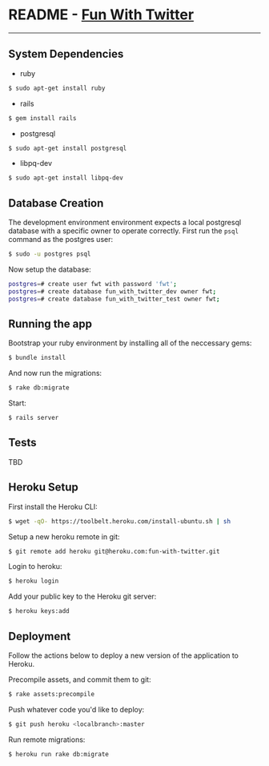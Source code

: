 # README - [Fun With Twitter](http://fun-with-twitter.herokuapp.com/)


----------------------

## System Dependencies

* ruby
```sh
$ sudo apt-get install ruby
```

* rails
```sh
$ gem install rails
```

* postgresql
```sh
$ sudo apt-get install postgresql
```

* libpq-dev
```sh
$ sudo apt-get install libpq-dev
```

## Database Creation

The development environment environment expects a local postgresql database with a specific owner to operate correctly.  First run the `psql` command as the postgres user:
```sh
$ sudo -u postgres psql
```

Now setup the database:
```sh
postgres=# create user fwt with password 'fwt';
postgres=# create database fun_with_twitter_dev owner fwt;
postgres=# create database fun_with_twitter_test owner fwt;

```

## Running the app
Bootstrap your ruby environment by installing all of the neccessary gems:
```sh
$ bundle install
```

And now run the migrations:
```sh
$ rake db:migrate
```

Start:
```sh
$ rails server
```

## Tests
TBD

## Heroku Setup

First install the Heroku CLI:
```sh
$ wget -qO- https://toolbelt.heroku.com/install-ubuntu.sh | sh
```

Setup a new heroku remote in git:
```sh
$ git remote add heroku git@heroku.com:fun-with-twitter.git
```

Login to heroku:
```sh
$ heroku login
```

Add your public key to the Heroku git server:
```sh
$ heroku keys:add
```

## Deployment

Follow the actions below to deploy a new version of the application to Heroku.

Precompile assets, and commit them to git:
```sh
$ rake assets:precompile
```

Push whatever code you'd like to deploy:
```sh
$ git push heroku <localbranch>:master
```

Run remote migrations:
```sh
$ heroku run rake db:migrate
```
